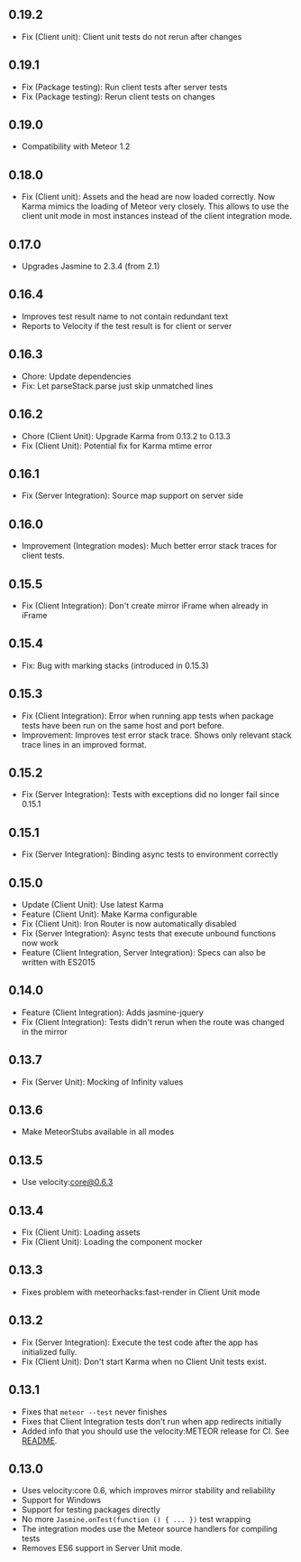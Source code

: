 ## 0.19.2

* Fix (Client unit): Client unit tests do not rerun after changes

## 0.19.1

* Fix (Package testing): Run client tests after server tests
* Fix (Package testing): Rerun client tests on changes

## 0.19.0

* Compatibility with Meteor 1.2

## 0.18.0

* Fix (Client unit): Assets and the head are now loaded correctly.
    Now Karma mimics the loading of Meteor very closely.
    This allows to use the client unit mode in most instances
    instead of the client integration mode.

## 0.17.0

* Upgrades Jasmine to 2.3.4 (from 2.1)

## 0.16.4

* Improves test result name to not contain redundant text
* Reports to Velocity if the test result is for client or server

## 0.16.3

* Chore: Update dependencies
* Fix: Let parseStack.parse just skip unmatched lines

## 0.16.2

* Chore (Client Unit): Upgrade Karma from 0.13.2 to 0.13.3
* Fix (Client Unit): Potential fix for Karma mtime error

## 0.16.1

* Fix (Server Integration): Source map support on server side

## 0.16.0

* Improvement (Integration modes): Much better error stack traces for client tests.

## 0.15.5

* Fix (Client Integration): Don't create mirror iFrame when already in iFrame

## 0.15.4

* Fix: Bug with marking stacks (introduced in 0.15.3)

## 0.15.3

* Fix (Client Integration): Error when running app tests when package tests have been run
    on the same host and port before.
* Improvement: Improves test error stack trace. Shows only relevant stack trace lines in an improved format.

## 0.15.2

* Fix (Server Integration): Tests with exceptions did no longer fail since 0.15.1

## 0.15.1

* Fix (Server Integration): Binding async tests to environment correctly

## 0.15.0

* Update (Client Unit): Use latest Karma
* Feature (Client Unit): Make Karma configurable
* Fix (Client Unit): Iron Router is now automatically disabled
* Fix (Server Integration): Async tests that execute unbound functions now work
* Feature (Client Integration, Server Integration): Specs can also be written with ES2015

## 0.14.0

* Feature (Client Integration): Adds jasmine-jquery
* Fix (Client Integration): Tests didn't rerun when the route was changed in the mirror

## 0.13.7

* Fix (Server Unit): Mocking of Infinity values

## 0.13.6

* Make MeteorStubs available in all modes

## 0.13.5

* Use velocity:core@0.6.3

## 0.13.4

* Fix (Client Unit): Loading assets
* Fix (Client Unit): Loading the component mocker

## 0.13.3

* Fixes problem with meteorhacks:fast-render in Client Unit mode

## 0.13.2

* Fix (Server Integration): Execute the test code after the app has initialized fully.
* Fix (Client Unit): Don't start Karma when no Client Unit tests exist.

## 0.13.1

* Fixes that `meteor --test` never finishes
* Fixes that Client Integration tests don't run when app redirects initially
* Added info that you should use the velocity:METEOR release for CI. See [README](https://github.com/Sanjo/meteor-jasmine#running-tests-in-continuous-integration).

## 0.13.0

* Uses velocity:core 0.6, which improves mirror stability and reliability
* Support for Windows
* Support for testing packages directly
* No more `Jasmine.onTest(function () { ... })` test wrapping
* The integration modes use the Meteor source handlers for compiling tests
* Removes ES6 support in Server Unit mode.
